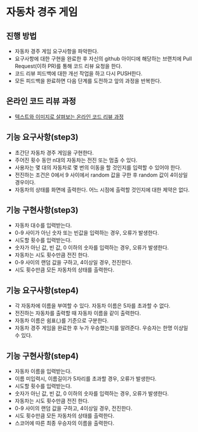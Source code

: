 # 자동차 경주 게임
## 진행 방법
* 자동차 경주 게임 요구사항을 파악한다.
* 요구사항에 대한 구현을 완료한 후 자신의 github 아이디에 해당하는 브랜치에 Pull Request(이하 PR)를 통해 코드 리뷰 요청을 한다.
* 코드 리뷰 피드백에 대한 개선 작업을 하고 다시 PUSH한다.
* 모든 피드백을 완료하면 다음 단계를 도전하고 앞의 과정을 반복한다.

## 온라인 코드 리뷰 과정
* [텍스트와 이미지로 살펴보는 온라인 코드 리뷰 과정](https://github.com/next-step/nextstep-docs/tree/master/codereview)

## 기능 요구사항(step3)
* 초간단 자동차 경주 게임을 구현한다.
* 주어진 횟수 동안 n대의 자동차는 전진 또는 멈출 수 있다.
* 사용자는 몇 대의 자동차로 몇 번의 이동을 할 것인지를 입력할 수 있어야 한다.
* 전진하는 조건은 0에서 9 사이에서 random 값을 구한 후 random 값이 4이상일 경우이다.
* 자동차의 상태를 화면에 출력한다. 어느 시점에 출력할 것인지에 대한 제약은 없다.

## 기능 구현사항(step3)
- 자동차 대수를 입력받는다.
- 0-9 사이가 아닌 숫자 또는 빈값을 입력하는 경우, 오류가 발생한다.
- 시도할 횟수를 입력받는다.
- 숫자가 아닌 값, 빈 값, 0 이하의 숫자를 입력하는 경우, 오류가 발생한다.
- 자동차는 시도 횟수만큼 전진 한다.
- 0-9 사이의 랜덤 값을 구하고, 4이상일 경우, 전진한다.
- 시도 횟수만큼 모든 자동차의 상태를 출력한다.

## 기능 요구사항(step4)
* 각 자동차에 이름을 부여할 수 있다. 자동차 이름은 5자를 초과할 수 없다.
* 전진하는 자동차를 출력할 때 자동차 이름을 같이 출력한다.
* 자동차 이름은 쉼표(,)를 기준으로 구분한다.
* 자동차 경주 게임을 완료한 후 누가 우승했는지를 알려준다. 우승자는 한명 이상일 수 있다.

## 기능 구현사항(step4)
- 자동차 이름을 입력받는다.
- 이름 미입력시, 이름길이가 5자리를 초과할 경우, 오류가 발생한다.
- 시도할 횟수를 입력받는다.
- 숫자가 아닌 값, 빈 값, 0 이하의 숫자를 입력하는 경우, 오류가 발생한다.
- 자동차는 시도 횟수만큼 전진 한다.
- 0-9 사이의 랜덤 값을 구하고, 4이상일 경우, 전진한다.
- 시도 횟수만큼 모든 자동차의 상태를 출력한다.
- 스코어에 따른 최종 우승자의 이름을 출력한다.



